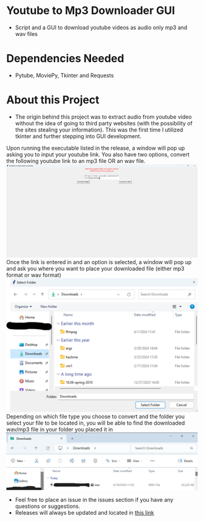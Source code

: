 # Youtube to Mp3 Downloader GUI
* Script and a GUI to download youtube videos as audio only mp3 and wav files

# Dependencies Needed
* Pytube, MoviePy, Tkinter and Requests

# About this Project
* The origin behind this project was to extract audio from youtube video without the idea of going to third party websites (with the possibility of the sites stealing your information). This was the first time I utilized tkinter and further stepping into GUI development.

Upon running the executable listed in the release, a window will pop up asking you to input your youtube link. You also have two options, convert the following youtube link to an mp3 file OR an wav file.
![alt text](DownloadingYoutubeLink.png)
Once the link is entered in and an option is selected, a window will pop up and ask you where you want to place your downloaded file (either mp3 format or wav format)
![Directory location](DirectoryLocation.png)
Depending on which file type you choose to convert and the folder you select your file to be located in, you will be able to find the downloaded wav/mp3 file in your folder you placed it in
![Result song](DownloadedFile.png)

* Feel free to place an issue in the issues section if you have any questions or suggestions.
* Releases will always be updated and located in <a href="https://github.com/mwang840/YtAudioConverter/releases">this link</a>